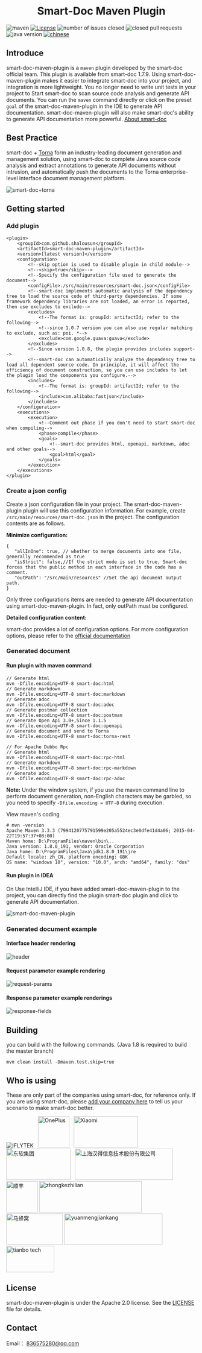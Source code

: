 <h1 align="center">Smart-Doc Maven Plugin</h1>

![maven](https://img.shields.io/maven-central/v/com.github.shalousun/smart-doc-maven-plugin)
[![License](https://img.shields.io/badge/license-Apache%202-green.svg)](https://www.apache.org/licenses/LICENSE-2.0)
![number of issues closed](https://img.shields.io/github/issues-closed-raw/smart-doc-group/smart-doc-maven-plugin)
![closed pull requests](https://img.shields.io/github/issues-pr-closed-raw/smart-doc-group/smart-doc-maven-plugin)
![java version](https://img.shields.io/badge/JAVA-1.8+-green.svg)
[![chinese](https://img.shields.io/badge/chinese-中文文档-brightgreen)](https://github.com/smart-doc-group/smart-doc-maven-plugin/blob/master/README_CN.md)

## Introduce

smart-doc-maven-plugin is a `maven` plugin developed by the smart-doc official team.
This plugin is available from smart-doc 1.7.9.
Using smart-doc-maven-plugin makes it easier to integrate smart-doc into your project, and integration is more
lightweight.
You no longer need to write unit tests in your project to
Start smart-doc to scan source code analysis and generate API documents.
You can run the `maven` command directly or click on the preset` goal` of the smart-doc-maven-plugin in the IDE to
generate API documentation.
smart-doc-maven-plugin will also make smart-doc's ability to generate API documentation more powerful.
[About smart-doc](https://smart-doc-group.github.io/#/)

## Best Practice

smart-doc + [Torna](http://torna.cn) form an industry-leading document generation and management solution, using
smart-doc to complete Java source code analysis and extract annotations to generate API documents without intrusion, and
automatically push the documents to the Torna enterprise-level interface document management platform.

![smart-doc+torna](https://raw.githubusercontent.com/smart-doc-group/smart-doc/master/images/smart-doc-torna-en.png)

## Getting started

### Add plugin

```
<plugin>
    <groupId>com.github.shalousun</groupId>
    <artifactId>smart-doc-maven-plugin</artifactId>
    <version>[latest version]</version>
    <configuration>
        <!--skip option is used to disable plugin in child module-->
        <!--<skip>true</skip>-->
        <!--Specify the configuration file used to generate the document-->
        <configFile>./src/main/resources/smart-doc.json</configFile>
        <!--smart-doc implements automatic analysis of the dependency tree to load the source code of third-party dependencies. If some framework dependency libraries are not loaded, an error is reported, then use excludes to exclude-->
        <excludes>
            <!--The format is: groupId: artifactId; refer to the following-->
            <!--since 1.0.7 version you can also use regular matching to exclude, such as: poi. *-->
            <exclude>com.google.guava:guava</exclude>
        </excludes>
        <!--Since version 1.0.8, the plugin provides includes support-->
        <!--smart-doc can automatically analyze the dependency tree to load all dependent source code. In principle, it will affect the efficiency of document construction, so you can use includes to let the plugin load the components you configure.-->
        <includes>
            <!--The format is: groupId: artifactId; refer to the following-->
            <include>com.alibaba:fastjson</include>
        </includes>
    </configuration>
    <executions>
        <execution>
            <!--Comment out phase if you don't need to start smart-doc when compiling-->
            <phase>compile</phase>
            <goals>
                <!--smart-doc provides html, openapi, markdown, adoc and other goals-->
                <goal>html</goal>
            </goals>
        </execution>
    </executions>
</plugin>
```

### Create a json config

Create a json configuration file in your project. The smart-doc-maven-plugin plugin will use this configuration
information.
For example, create `/src/main/resources/smart-doc.json` in the project.
The configuration contents are as follows.

**Minimize configuration:**

```
{
   "allInOne": true, // whether to merge documents into one file, generally recommended as true
   "isStrict": false,//If the strict mode is set to true, Smart-doc forces that the public method in each interface in the code has a comment.
   "outPath": "/src/main/resources" //Set the api document output path.
}
```

Only three configurations items are needed to generate API documentation using smart-doc-maven-plugin. In fact, only
outPath must be configured.

**Detailed configuration content:**

smart-doc provides a lot of configuration options. For more configuration options,
please refer to the [official documentation](https://smart-doc-group.github.io/#/diy/config?id=allconfig)

### Generated document

#### Run plugin with maven command

```
// Generate html
mvn -Dfile.encoding=UTF-8 smart-doc:html
// Generate markdown
mvn -Dfile.encoding=UTF-8 smart-doc:markdown
// Generate adoc
mvn -Dfile.encoding=UTF-8 smart-doc:adoc
// Generate postman collection
mvn -Dfile.encoding=UTF-8 smart-doc:postman
// Generate Open Api 3.0+,Since 1.1.5
mvn -Dfile.encoding=UTF-8 smart-doc:openapi
// Generate document and send to Torna
mvn -Dfile.encoding=UTF-8 smart-doc:torna-rest

// For Apache Dubbo Rpc
// Generate html
mvn -Dfile.encoding=UTF-8 smart-doc:rpc-html
// Generate markdown
mvn -Dfile.encoding=UTF-8 smart-doc:rpc-markdown
// Generate adoc
mvn -Dfile.encoding=UTF-8 smart-doc:rpc-adoc
```

**Note:** Under the window system, if you use the maven command line to perform document generation,
non-English characters may be garbled, so you need to specify `-Dfile.encoding = UTF-8` during execution.

View maven's coding

```
# mvn -version
Apache Maven 3.3.3 (7994120775791599e205a5524ec3e0dfe41d4a06; 2015-04-22T19:57:37+08:00)
Maven home: D:\ProgramFiles\maven\bin\..
Java version: 1.8.0_191, vendor: Oracle Corporation
Java home: D:\ProgramFiles\Java\jdk1.8.0_191\jre
Default locale: zh_CN, platform encoding: GBK
OS name: "windows 10", version: "10.0", arch: "amd64", family: "dos"
```

#### Run plugin in IDEA

On Use IntelliJ IDE, if you have added smart-doc-maven-plugin to the project,
you can directly find the plugin smart-doc plugin and click to generate API documentation.

![smart-doc-maven-plugin](https://raw.githubusercontent.com/smart-doc-group/smart-doc-maven-plugin/master/images/idea.png)

### Generated document example

#### Interface header rendering

![header](https://images.gitee.com/uploads/images/2019/1231/223538_be45f8a9_144669.png "header.png")

#### Request parameter example rendering

![request-params](https://images.gitee.com/uploads/images/2019/1231/223710_88933f55_144669.png "request.png")

#### Response parameter example renderings

![response-fields](https://images.gitee.com/uploads/images/2019/1231/223817_32bea6dc_144669.png "response.png")

## Building

you can build with the following commands. (Java 1.8 is required to build the master branch)

```
mvn clean install -Dmaven.test.skip=true
```

## Who is using

These are only part of the companies using smart-doc, for reference only. If you are using smart-doc,
please [add your company here](https://github.com/smart-doc-group/smart-doc/issues/12) to tell us your scenario to make
smart-doc better.

![IFLYTEK](https://raw.githubusercontent.com/shalousun/smart-doc/dev/images/known-users/iflytek.png)
&nbsp;&nbsp;<img src="https://raw.githubusercontent.com/shalousun/smart-doc/dev/images/known-users/oneplus.png" title="OnePlus" width="83px" height="83px"/>
&nbsp;&nbsp;<img src="https://raw.githubusercontent.com/shalousun/smart-doc/dev/images/known-users/xiaomi.png" title="Xiaomi" width="170px" height="83px"/>
&nbsp;&nbsp;<img src="https://raw.githubusercontent.com/shalousun/smart-doc/dev/images/known-users/neusoft.png" title="东软集团" width="170px" height="83px"/>
&nbsp;&nbsp;<img src="https://www.hand-china.com/static/img/hand-logo.svg" title="上海汉得信息技术股份有限公司" width="260px" height="83px"/>
&nbsp;&nbsp;<img src="https://raw.githubusercontent.com/shalousun/smart-doc/dev/images/known-users/shunfeng.png" title="顺丰" width="83px" height="83px"/>
<img src="https://raw.githubusercontent.com/shalousun/smart-doc/dev/images/known-users/zhongkezhilian.png" title="zhongkezhilian" width="272px" height="83px"/>
&nbsp;&nbsp;<img src="https://gitee.com/smart-doc-team/smart-doc/raw/master/images/known-users/mafenwo.png" title="马蜂窝" width="150px" height="83px"/>
<img src="https://raw.githubusercontent.com/shalousun/smart-doc/dev/images/known-users/yuanmengjiankang.png" title="yuanmengjiankang" width="260px" height="83px"/>
&nbsp;&nbsp;
<img src="https://raw.githubusercontent.com/shalousun/smart-doc/dev/images/known-users/tianbo-tech.png" title="tianbo tech" width="127px" height="70px"/>

## License

smart-doc-maven-plugin is under the Apache 2.0 license. See
the [LICENSE](https://raw.githubusercontent.com/smart-doc-group/smart-doc-maven-plugin/master/LICENSE) file for details.

## Contact

Email： 836575280@qq.com
